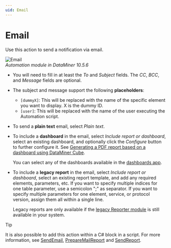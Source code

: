 ```yaml
---
uid: Email
---
```


# Email

Use this action to send a notification via email.

![Email](~/dataminer/images/Automation_Email.png)<br>*Automation module in DataMiner 10.5.6*

- You will need to fill in at least the *To* and *Subject* fields. The *CC*, *BCC*, and *Message* fields are optional.

- The subject and message support the following **placeholders**<!--RN 42985-->:

  - `[dummyX]`: This will be replaced with the name of the specific element you want to display. X is the dummy ID.
  - `[user]`: This will be replaced with the name of the user executing the Automation script.

- To send a **plain text** email, select *Plain text*.

- To include a **dashboard** in the email, select *Include report or dashboard*, select an existing dashboard, and optionally click the *Configure* button to further configure it. See [Generating a PDF report based on a dashboard using DataMiner Cube](xref:Generating_a_report_based_on_a_dashboard_Cube).

  You can select any of the dashboards available in the [dashboards app](xref:newR_D).

- To include a **legacy report** in the email, select *Include report or dashboard*, select an existing report template, and add any required elements, parameters, etc. If you want to specify multiple indices for one table parameter, use a semicolon ";" as separator. If you want to specify multiple parameters for one element, service, or protocol version, assign them all within a single line.

  Legacy reports are only available if the [legacy Reporter module](xref:reporter) is still available in your system.

> [!TIP]
> It is also possible to add this action within a C# block in a script. For more information, see [SendEmail](xref:Skyline.DataMiner.Automation.Engine.SendEmail(Skyline.DataMiner.Automation.EmailOptions)), [PrepareMailReport](xref:Skyline.DataMiner.Automation.Engine.PrepareMailReport(System.String)) and [SendReport](xref:Skyline.DataMiner.Automation.Engine.SendReport(Skyline.DataMiner.Automation.MailReportOptions)).
